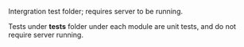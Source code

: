 Intergration test folder; requires server to be running.

Tests under __tests__ folder under each module are unit tests, and do not require server running.